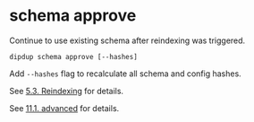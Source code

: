 # schema approve

Continue to use existing schema after reindexing was triggered.

```shell
dipdup schema approve [--hashes]
```

Add `--hashes` flag to recalculate all schema and config hashes.

See [5.3. Reindexing](../advanced/reindexing.md) for details.

See [11.1. advanced](../config-reference/advanced.md) for details.

